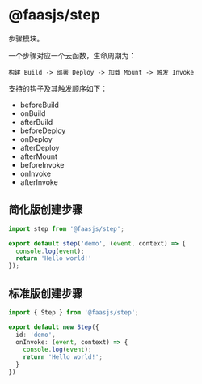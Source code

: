 # @faasjs/step

步骤模块。

一个步骤对应一个云函数，生命周期为：

`构建 Build -> 部署 Deploy -> 加载 Mount -> 触发 Invoke`

支持的钩子及其触发顺序如下：

* beforeBuild
* onBuild
* afterBuild
* beforeDeploy
* onDeploy
* afterDeploy
* afterMount
* beforeInvoke
* onInvoke
* afterInvoke

## 简化版创建步骤

```typescript
import step from '@faasjs/step';

export default step('demo', (event, context) => {
  console.log(event);
  return 'Hello world!'
});
```

## 标准版创建步骤

```typescript
import { Step } from '@faasjs/step';

export default new Step({
  id: 'demo',
  onInvoke: (event, context) => {
    console.log(event);
    return 'Hello world!';
  }
})
```
